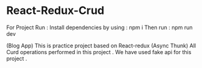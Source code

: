# React-Redux-Crud

For Project Run :
Install dependencies by using : npm i
Then run : npm run dev 

(Blog App)
This is practice project based on React-redux (Async Thunk)
All Curd operations performed in this project .
We have used fake api for this project .
